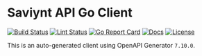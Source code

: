 # Saviynt API Go Client

[![Build Status][build-status-svg]][build-status-link]
[![Lint Status][lint-status-svg]][lint-status-link]
[![Go Report Card][goreport-svg]][goreport-link]
[![Docs][docs-godoc-svg]][docs-godoc-link]
[![License][license-svg]][license-link]

 [build-status-svg]: https://github.com/grokify/saviynt-api-go-client/workflows/test/badge.svg
 [build-status-link]: https://github.com/grokify/saviynt-api-go-client/actions/workflows/test.yaml
 [lint-status-svg]: https://github.com/grokify/saviynt-api-go-client/workflows/lint/badge.svg
 [lint-status-link]: https://github.com/grokify/saviynt-api-go-client/actions/workflows/lint.yaml
 [goreport-svg]: https://goreportcard.com/badge/github.com/grokify/saviynt-api-go-client
 [goreport-link]: https://goreportcard.com/report/github.com/grokify/saviynt-api-go-client
 [docs-godoc-svg]: https://pkg.go.dev/badge/github.com/grokify/saviynt-api-go-client
 [docs-godoc-link]: https://pkg.go.dev/github.com/grokify/saviynt-api-go-client
 [license-svg]: https://img.shields.io/badge/license-MIT-blue.svg
 [license-link]: https://github.com/grokify/saviynt-api-go-client/blob/master/LICENSE

This is an auto-generated client using OpenAPI Generator `7.10.0`.
